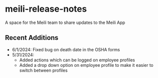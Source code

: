 # meili-release-notes
A space for the Meili team to share updates to the Meili App

## Recent Additions
- 6/1/2024: Fixed bug on death date in the OSHA forms
- 5/31/2024:
    - Added actions which can be logged on employee profiles
    - Added a drop down option on employee profile to make it easier to switch between profiles
